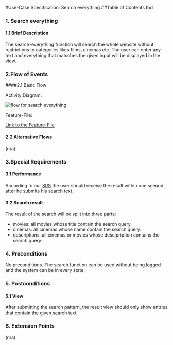 #Use-Case Specification: Search everything
##Table of Contents
tbd    

### 1. Search everything

#### 1.1 Brief Description

The search-everything function will search the whole website without restrictions to categories likes films, cinemas etc.
The user can enter any text and everything that matsches the given input will be displayed in the view.

### 2.Flow of Events

####2.1 Basic Flow

Activity Diagram: 

![flow for search everything][flow]

Feature-File:

[Link to the Feature-File](https://github.com/tinf15b4-kino/kino-web/blob/TESB416-89/web%20app/src/test/resources/cucumber/searchEverything.feature)

#### 2.2 Alternative Flows

(n/a)

### 3.Special Requirements

#### 3.1 Performance

According to our [SRS][SRS] the user should receive the result within one sceond after he submits his search text.

#### 3.2 Search result

The result of the search will be split into three parts:
- movies: all movies whose title contain the search query.
- cinemas: all cinemas whose name contain the search query.
- descriptions: all cinemas or movies whose descipription contains the search query.

### 4. Preconditions

No preconditions. The search function can be used without being logged and the system can be in every state.
 
### 5. Postconditions

#### 5.1 View

After submitting the search pattern, the result view should only show entries that contain the given search text.

### 6. Extension Points
(n/a)

<!-- Link definitions -->
[SRS]: https://github.com/tinf15b4-kino/kino-web/blob/master/documents/SRS.md
[flow]: https://github.com/tinf15b4-kino/kino-web/blob/master/documents/UC/UC_SearchEverything.png

 
